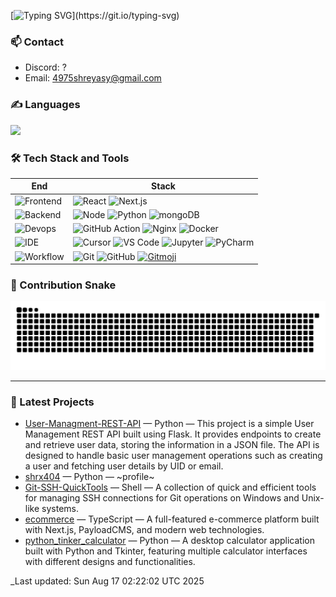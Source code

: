 [![Typing SVG](https://readme-typing-svg.demolab.com?font=Fira+Code&pause=1000&vCenter=true&width=435&lines=Hey%F0%9F%91%8B%2C+I'm+Shreyas.;A+Full-Stack+Developer.;An+Open+Source+Contributor.)](https://git.io/typing-svg)


### 📫 Contact

- Discord: ?
- Email: 4975shreyasy@gmail.com

### ✍️ Languages
<!-- LANGUAGES_START -->

<!-- ![HTML](https://img.shields.io/badge/-HTML-E34F26?style=flat&logo=html5&logoColor=white) ![JavaScript](https://img.shields.io/badge/-JavaScript-C69D00?style=flat&logo=javascript&logoColor=white) ![TypeScript](https://img.shields.io/badge/-TypeScript-2f74c0?style=flat&logo=typescript&logoColor=white) ![CSS](https://img.shields.io/badge/-CSS-254bdd?style=flat&logo=css3) ![Python](https://img.shields.io/badge/-Python-2b5b83?style=flat&logo=python&logoColor=ffdf76) ![CMD](https://img.shields.io/badge/-CMD-4D4D4D?style=flat&logo=windows-terminal&logoColor=white) -->

<td>
    <picture>
      <source media="(prefers-color-scheme: dark)" srcset="https://github-readme-stats.vercel.app/api/top-langs/?username=shrx404&theme=vue-dark&layout=compact&hide_border=true">
      <source media="(prefers-color-scheme: light)" srcset="https://github-readme-stats.vercel.app/api/top-langs/?username=shrx404&theme=vue&layout=compact&hide_border=true">
      <img src="https://github-readme-stats.vercel.app/api/top-langs/?username=shrx404&theme=vue&layout=compact&hide_border=true">
    </picture>
</td>
<!-- LANGUAGES_END -->

### 🛠 Tech Stack and Tools

| End                                                                  | Stack                                                                                                                                                                                                                                                                                                                       |
| -------------------------------------------------------------------- | --------------------------------------------------------------------------------------------------------------------------------------------------------------------------------------------------------------------------------------------------------------------------------------------------------------------------- |
| ![Frontend](https://img.shields.io/badge/-Frontend-black?style=flat) | ![React](https://img.shields.io/badge/-React-52BAD7?style=flat&logo=react&logoColor=white) ![Next.js](https://img.shields.io/badge/-Next.js-000000?style=flat&logo=next.js&logoColor=white) |
| ![Backend](https://img.shields.io/badge/-Backend-black?style=flat)   | ![Node](https://img.shields.io/badge/-Node-white?style=flat&logo=node.js) ![Python](https://img.shields.io/badge/-Python-3776AB?style=flat&logo=python&logoColor=white) ![mongoDB](https://img.shields.io/badge/-mongoDB-white?style=flat&logo=mongodb)                                                                                                                                                                   |
| ![Devops](https://img.shields.io/badge/-Devops-black?style=flat)     | ![GitHub Action][gitHub-action]  ![Nginx](https://img.shields.io/badge/-Nginx-CEF1D1?style=flat&logo=nginx)  ![Docker](https://img.shields.io/badge/-Docker-cbe3f2?style=flat&logo=docker)                                                                                                                                                                    |
| ![IDE](https://img.shields.io/badge/-IDE-black?style=flat)           | ![Cursor](https://img.shields.io/badge/-Cursor-000000?style=flat&logo=cursor&logoColor=white) ![VS Code](https://img.shields.io/badge/-VS_Code-007ACC?style=flat&logo=visualstudiocode&logoColor=white) ![Jupyter](https://img.shields.io/badge/-Jupyter-F37626?style=flat&logo=jupyter&logoColor=white) ![PyCharm](https://img.shields.io/badge/-PyCharm-3a3a3a?style=flat&logo=pycharm)                                                  |
| ![Workflow](https://img.shields.io/badge/-Ohter-black?style=flat)           | ![Git](https://img.shields.io/badge/-Git-black?style=flat&logo=git) ![GitHub](https://img.shields.io/badge/-GitHub-black?style=flat&logo=github)     [![Gitmoji][gitmoji]][gcw]                                                                                           |

[gitHub-action]: https://img.shields.io/badge/-GitHub_Actions-black?style=flat&logo=github
[gitmoji]: https://img.shields.io/badge/-😉_Gitmoji_Commit_Workflow-black?style=flat
[gcw]: https://github.com/arvinxx/gitmoji-commit-workflow


<!-- ### 📊 GitHub Stats

<table>
  <tbody>
    <tr>
      <td>
        <picture>
          <source media="(prefers-color-scheme: dark)" srcset="https://github-readme-stats.vercel.app/api?username=shrx404&theme=vue-dark&show_icons=true&hide_border=true">
          <source media="(prefers-color-scheme: light)" srcset="https://github-readme-stats.vercel.app/api?username=shrx404&theme=vue&show_icons=true&hide_border=true">
          <img src="https://github-readme-stats.vercel.app/api?username=shrx404&theme=vue&show_icons=true&hide_border=true">
        </picture>
      </td>
    </tr>
  </tbody>
</table> -->

### 🐍 Contribution Snake

<picture>
  <source media="(prefers-color-scheme: dark)" srcset="https://raw.githubusercontent.com/ayangweb/ayangweb/master/assets/github-contribution-grid-snake-dark.svg">
  <source media="(prefers-color-scheme: light)" srcset="https://raw.githubusercontent.com/ayangweb/ayangweb/master/assets/github-contribution-grid-snake.svg">
  <img alt="github contribution grid snake animation" src="https://raw.githubusercontent.com/ayangweb/ayangweb/master/assets/github-contribution-grid-snake.svg">
</picture>

---

### 🔭 Latest Projects
<!-- PROJECTS_START -->
- [User-Managment-REST-API](https://github.com/shrx404/User-Managment-REST-API) — Python — This project is a simple User Management REST API built using Flask. It provides endpoints to create and retrieve user data, storing the information in a JSON file. The API is designed to handle basic user management operations such as creating a user and fetching user details by UID or email.
- [shrx404](https://github.com/shrx404/shrx404) — Python — ~profile~
- [Git-SSH-QuickTools](https://github.com/shrx404/Git-SSH-QuickTools) — Shell — A collection of quick and efficient tools for managing SSH connections for Git operations on Windows and Unix-like systems.
- [ecommerce](https://github.com/shrx404/ecommerce) — TypeScript — A full-featured e-commerce platform built with Next.js, PayloadCMS, and modern web technologies.
- [python_tinker_calculator](https://github.com/shrx404/python_tinker_calculator) — Python — A desktop calculator application built with Python and Tkinter, featuring multiple calculator interfaces with different designs and functionalities.
<!-- PROJECTS_END -->

_Last updated: <!-- LAST_UPDATED --> Sun Aug 17 02:22:02 UTC 2025
